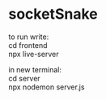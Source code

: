 # socketSnake

to run write: <br/>
  cd frontend<br/>
  npx live-server<br/>
 
in new terminal: <br/>
  cd server<br/>
  npx nodemon server.js<br/>
